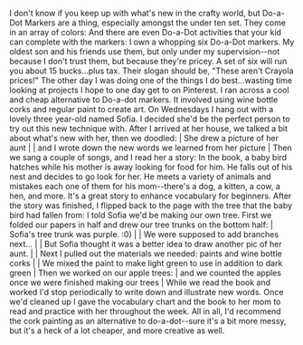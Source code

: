 I don't know if you keep up with what's new in the crafty world, but Do-a-Dot Markers are a thing, especially amongst the under ten set. They come in an array of colors:
And there are even Do-a-Dot activities that your kid can complete with the markers:
I own a whopping six Do-a-Dot markers. My oldest son and his friends use them, but only under my supervision--not because I don't trust them, but because they're pricey. A set of six will run you about 15 bucks...plus tax. Their slogan should be, "These aren't Crayola prices!"
The other day I was doing one of the things I do best...wasting time looking at projects I hope to one day get to on Pinterest. I ran across a cool and cheap alternative to Do-a-dot markers. It involved using wine bottle corks and regular paint to create art.
On Wednesdays I hang out with a lovely three year-old named Sofia. I decided she'd be the perfect person to try out this new technique with. After I arrived at her house, we talked a bit about what's new with her, then we doodled:
| She drew a picture of her aunt |
| and I wrote down the new words we learned from her picture |
Then we sang a couple of songs, and I read her a story:
In the book, a baby bird hatches while his mother is away looking for food for him. He falls out of his nest and decides to go look for her. He meets a variety of animals and mistakes each one of them for his mom--there's a dog, a kitten, a cow, a hen, and more. It's a great story to enhance vocabulary for beginners. After the story was finished, I flipped back to the page with the tree that the baby bird had fallen from:
I told Sofia we'd be making our own tree. First we folded our papers in half and drew our tree trunks on the bottom half:
| Sofia's tree trunk was purple. :0) |
| We were supposed to add branches next... |
| But Sofia thought it was a better idea to draw another pic of her aunt. |
| Next I pulled out the materials we needed: paints and wine bottle corks |
| We mixed the paint to make light green to use in addition to dark green |
Then we worked on our apple trees:
| and we counted the apples once we were finished making our trees |
While we read the book and worked I'd stop periodically to write down and illustrate new words. Once we'd cleaned up I gave the vocabulary chart and the book to her mom to read and practice with her throughout the week.
All in all, I'd recommend the cork painting as an alternative to do-a-dot--sure it's a bit more messy, but it's a heck of a lot cheaper, and more creative as well.